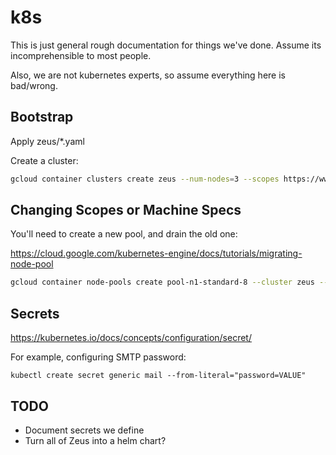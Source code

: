 # k8s

This is just general rough documentation for things we've done. Assume its incomprehensible to most people.

Also, we are not kubernetes experts, so assume everything here is bad/wrong.

## Bootstrap

Apply zeus/\*.yaml

Create a cluster:

```bash
gcloud container clusters create zeus --num-nodes=3 --scopes https://www.googleapis.com/auth/devstorage.read_write
```

## Changing Scopes or Machine Specs

You'll need to create a new pool, and drain the old one:

https://cloud.google.com/kubernetes-engine/docs/tutorials/migrating-node-pool

```bash
gcloud container node-pools create pool-n1-standard-8 --cluster zeus --zone us-central1-b --scopes https://www.googleapis.com/auth/devstorage.read_write --machine-type=n1-standard-8 --num-nodes=1 --enable-autoupgrade --enable-autoscaling --max-nodes=40 --min-nodes=1
```

## Secrets

https://kubernetes.io/docs/concepts/configuration/secret/

For example, configuring SMTP password:

```
kubectl create secret generic mail --from-literal="password=VALUE"
```

## TODO

- Document secrets we define
- Turn all of Zeus into a helm chart?

